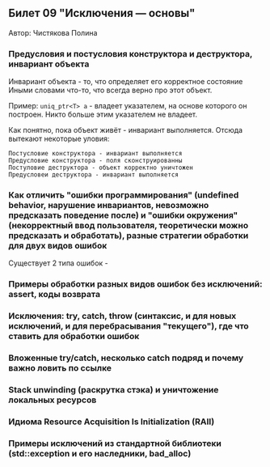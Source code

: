 ## Билет 09 "Исключения — основы"
Автор: Чистякова Полина
### Предусловия и постусловия конструктора и деструктора, инвариант объекта

Инвариант объекта - то, что определяет его корректное состояние
Иными словами что-то, что всегда верно про этот объект.

Пример: ```uniq_ptr<T> a``` - владеет указателем, на основе которого он построен. Никто больше этим указателем не владеет.

Как понятно, пока объект живёт - инвариант выполняется. Отсюда вытекают некоторые уловия:

	Постусловие конструктора - инвариант выполняется
	Предусловие конструктора - поля сконструированны
	Постуловие деструктора - объект корректно уничтожен
	Предусловеи деструктора - инвариант выполняется
### Как отличить "ошибки программирования" (undefined behavior, нарушение инвариантов, невозможно предсказать поведение после) и "ошибки окружения" (некорректный ввод пользователя, теоретически можно предсказать и обработать), разные стратегии обработки для двух видов ошибок

Существует 2 типа ошибок - 

### Примеры обработки разных видов ошибок без исключений: assert, коды возврата
### Исключения: try, catch, throw (синтаксис, и для новых исключений, и для перебрасывания "текущего"), где что ставить для обработки ошибок
### Вложенные try/catch, несколько catch подряд и почему важно ловить по ссылке
### Stack unwinding (раскрутка стэка) и уничтожение локальных ресурсов
### Идиома Resource Acquisition Is Initialization (RAII)
### Примеры исключений из стандартной библиотеки (std::exception и его наследники, bad_alloc)

